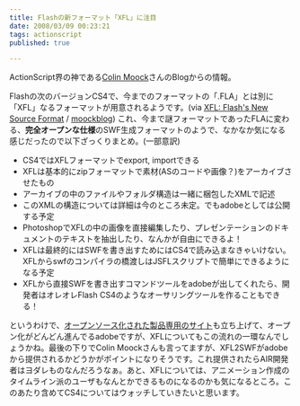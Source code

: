 ```yaml
---
title: Flashの新フォーマット「XFL」に注目
date: 2008/03/09 00:23:21
tags: actionscript
published: true

---
```


<p>ActionScript界の神である<a href="http://www.moock.org/blog/">Colin Moock</a>さんのBlogからの情報。</p>
<p>Flashの次のバージョンCS4で、今までのフォーマットの「.FLA」とは別に「XFL」なるフォーマットが用意されるようです。(via <a href="http://www.moock.org/blog/archives/000269.html">XFL: Flash's New Source Format</a> / <a href="http://www.moock.org/blog/">moockblog</a>) これ、今まで謎フォーマットであったFLAに変わる、<strong>完全オープンな仕様</strong>のSWF生成フォーマットのようで、なかなか気になる感じだったので以下ざっくりまとめ。(一部意訳)</p>

<p><ul>
<li>CS4ではXFLフォーマットでexport, importできる</li>
<li>XFLは基本的にzipフォーマットで素材(ASのコードや画像？)をアーカイブさせたもの</li>
<li>アーカイブの中のファイルやフォルダ構造は一緒に梱包したXMLで記述</li>
<li>このXMLの構造については詳細は今のところ未定。でもadobeとしては公開する予定</li>
<li>PhotoshopでXFLの中の画像を直接編集したり、プレゼンテーションのドキュメントのテキストを抽出したり、なんかが自由にできるよ！</li>
<li>XFLは最終的にはSWFを書き出すためにはCS4で読み込まなきゃいけない。XFLからswfのコンパイラの橋渡しはJSFLスクリプトで簡単にできるようになる予定</li>
<li>XFLから直接SWFを書き出すコマンドツールをadobeが出してくれたら、開発者はオレオレFlash CS4のようなオーサリングツールを作ることもできる！</li>
</ul></p>

<p>というわけで、<a href="http://opensource.adobe.com/">オープンソース化された製品専用のサイト</a>も立ち上げて、オープン化がどんどん進んでるadobeですが、XFLについてもこの流れの一環なんでしょうかね。最後の下りでColin Moockさんも言ってますが、XFL2SWFがadobeから提供されるかどうかがポイントになりそうです。これ提供されたらAIR開発者はヨダレものなんだろうなぁ。あと、XFLについては、アニメーション作成のタイムライン派のユーザもなんとかできるものになるのかも気になるところ。このあたり含めてCS4についてはウォッチしていきたいと思います。</p>



